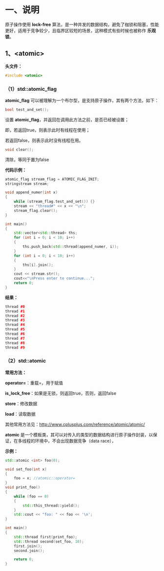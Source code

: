 # 一、说明

原子操作使用 **lock-free** 算法，是一种并发的数据结构，避免了枷锁和阻塞，性能更好，适用于竞争较少，且临界区较短的场景，这种模式有些时候也被称作 **乐观锁**。

## 1、\<atomic\>

**头文件：** 

```c++
#include <atomic>
```

### （1）std::atomic_flag

**atomic_flag** 可以被理解为一个布尔型，是支持原子操作，其有两个方法，如下：

```c++
bool test_and_set();
```

设置 **atomic_flag**，并返回在调用此方法之前，是否已经被设置；

即，若返回true，则表示此时有线程在使用；

若返回false，则表示此时没有线程在用。

```c++
void clear();
```

清除，等同于置为false

**代码示例：**

```c++
atomic_flag stream_flag = ATOMIC_FLAG_INIT;
stringstream stream;

void append_numer(int x)
{
    while (stream_flag.test_and_set()) {}
    stream << "thread#" << x << "\n";
    stream_flag.clear();
}

int main()
{
    std::vector<std::thread> ths;
    for (int i = 0; i < 10; i++)
    {
        ths.push_back(std::thread(append_numer, i));
    }
    for (int i = 0; i < 10; i++)
    {
        ths[i].join();
    }
    cout << stream.str();
    cout<<"\nPress enter to continue...";
    return 0;
}
```

**结果：**

```c++
thread #0
thread #1
thread #2
thread #3
thread #4
thread #5
thread #6
thread #7
thread #8
thread #9
```

### （2）std::atomic

**常用方法：**

**operator=**：重载=，用于赋值

**is_lock_free**：如果是无锁，则返回true，否则，返回false

**store**：修改数据

**load**：读取数据

其他常用方法见：http://www.cplusplus.com/reference/atomic/atomic/

**atomic** 是一个模板类，其可以对传入的类型的数据结构进行原子操作封装，以保证，在多线程的环境中，不会出现数据竞争（data race），

**示例：**

```c++
std::atomic <int> foo(0);

void set_foo(int x)
{
    foo = x; //atomic::operator=
}
void print_foo()
{
    while (foo == 0)
    {
        std::this_thread::yield();
    }
    std::cout << "foo: " << foo << '\n';
}

int main()
{
    std::thread first(print_foo);
    std::thread second(set_foo, 10);
    first.join();
    second.join();

    return 0;
}
```











